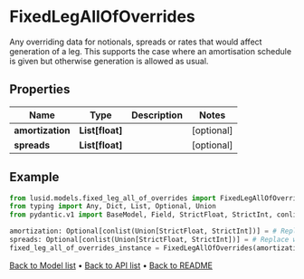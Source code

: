 # FixedLegAllOfOverrides

Any overriding data for notionals, spreads or rates that would affect generation of a leg.  This supports the case where an amortisation schedule is given but otherwise generation is allowed as usual.
## Properties
Name | Type | Description | Notes
------------ | ------------- | ------------- | -------------
**amortization** | **List[float]** |  | [optional] 
**spreads** | **List[float]** |  | [optional] 
## Example

```python
from lusid.models.fixed_leg_all_of_overrides import FixedLegAllOfOverrides
from typing import Any, Dict, List, Optional, Union
from pydantic.v1 import BaseModel, Field, StrictFloat, StrictInt, conlist

amortization: Optional[conlist(Union[StrictFloat, StrictInt])] = # Replace with your value
spreads: Optional[conlist(Union[StrictFloat, StrictInt])] = # Replace with your value
fixed_leg_all_of_overrides_instance = FixedLegAllOfOverrides(amortization=amortization, spreads=spreads)

```

[Back to Model list](../README.md#documentation-for-models) &#8226; [Back to API list](../README.md#documentation-for-api-endpoints) &#8226; [Back to README](../README.md)

